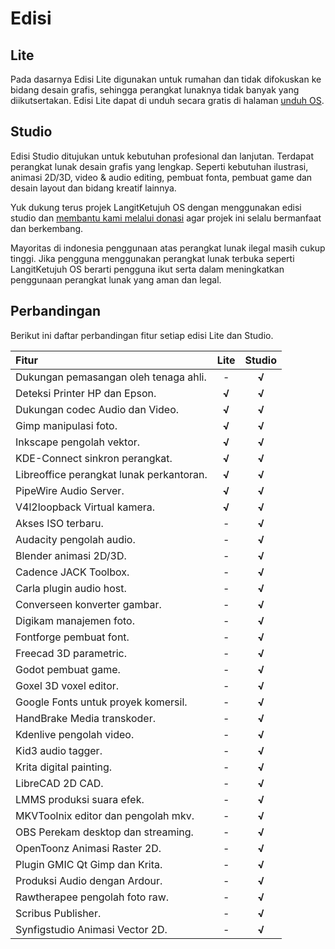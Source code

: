 # Edisi

## Lite

Pada dasarnya Edisi Lite digunakan untuk rumahan dan tidak difokuskan ke bidang desain grafis, sehingga perangkat lunaknya tidak banyak yang diikutsertakan. Edisi Lite dapat di unduh secara gratis di halaman [unduh OS](https://langitketujuh.id/os/unduh).

## Studio

Edisi Studio ditujukan untuk kebutuhan profesional dan lanjutan. Terdapat perangkat lunak desain grafis yang lengkap. Seperti kebutuhan ilustrasi, animasi 2D/3D, video & audio editing, pembuat fonta, pembuat game dan desain layout dan bidang kreatif lainnya.

Yuk dukung terus projek LangitKetujuh OS dengan menggunakan edisi studio dan [membantu kami melalui donasi](https://langitketujuh.id/donasi) agar projek ini selalu bermanfaat dan berkembang.

Mayoritas di indonesia penggunaan atas perangkat lunak ilegal masih cukup tinggi. Jika pengguna menggunakan perangkat lunak terbuka seperti LangitKetujuh OS berarti pengguna ikut serta dalam meningkatkan penggunaan perangkat lunak yang aman dan legal.

## Perbandingan

Berikut ini daftar perbandingan fitur setiap edisi Lite dan Studio.

| Fitur                                    | Lite  | Studio |
| :--------------------------------------- | :---: | :----: |
| Dukungan pemasangan oleh tenaga ahli.    |   -   | **√**  |
| Deteksi Printer HP dan Epson.            | **√** | **√**  |
| Dukungan codec Audio dan Video.          | **√** | **√**  |
| Gimp manipulasi foto.                    | **√** | **√**  |
| Inkscape pengolah vektor.                | **√** | **√**  |
| KDE-Connect sinkron perangkat.           | **√** | **√**  |
| Libreoffice perangkat lunak perkantoran. | **√** | **√**  |
| PipeWire Audio Server.                   | **√** | **√**  |
| V4l2loopback Virtual kamera.             | **√** | **√**  |
| Akses ISO terbaru.                       |   -   | **√**  |
| Audacity pengolah audio.                 |   -   | **√**  |
| Blender animasi 2D/3D.                   |   -   | **√**  |
| Cadence JACK Toolbox.                    |   -   | **√**  |
| Carla plugin audio host.                 |   -   | **√**  |
| Converseen konverter gambar.             |   -   | **√**  |
| Digikam manajemen foto.                  |   -   | **√**  |
| Fontforge pembuat font.                  |   -   | **√**  |
| Freecad 3D parametric.                   |   -   | **√**  |
| Godot pembuat game.                      |   -   | **√**  |
| Goxel 3D voxel editor.                   |   -   | **√**  |
| Google Fonts untuk proyek komersil.      |   -   | **√**  |
| HandBrake Media transkoder.              |   -   | **√**  |
| Kdenlive pengolah video.                 |   -   | **√**  |
| Kid3 audio tagger.                       |   -   | **√**  |
| Krita digital painting.                  |   -   | **√**  |
| LibreCAD 2D CAD.                         |   -   | **√**  |
| LMMS produksi suara efek.                |   -   | **√**  |
| MKVToolnix editor dan pengolah mkv.      |   -   | **√**  |
| OBS Perekam desktop dan streaming.       |   -   | **√**  |
| OpenToonz Animasi Raster 2D.             |   -   | **√**  |
| Plugin GMIC Qt Gimp dan Krita.           |   -   | **√**  |
| Produksi Audio dengan Ardour.            |   -   | **√**  |
| Rawtherapee pengolah foto raw.           |   -   | **√**  |
| Scribus Publisher.                       |   -   | **√**  |
| Synfigstudio Animasi Vector 2D.          |   -   | **√**  |
